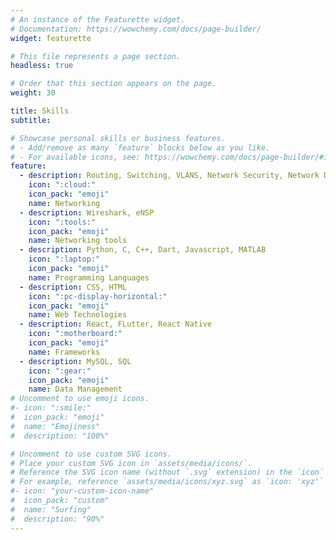 ```yaml
---
# An instance of the Featurette widget.
# Documentation: https://wowchemy.com/docs/page-builder/
widget: featurette

# This file represents a page section.
headless: true

# Order that this section appears on the page.
weight: 30

title: Skills
subtitle:

# Showcase personal skills or business features.
# - Add/remove as many `feature` blocks below as you like.
# - For available icons, see: https://wowchemy.com/docs/page-builder/#icons
feature:
  - description: Routing, Switching, VLANS, Network Security, Network Design, ACL Management, Network Access Control
    icon: ":cloud:"
    icon_pack: "emoji"
    name: Networking
  - description: Wireshark, eNSP
    icon: ":tools:"
    icon_pack: "emoji"
    name: Networking tools
  - description: Python, C, C++, Dart, Javascript, MATLAB
    icon: ":laptop:"
    icon_pack: "emoji"
    name: Programming Languages
  - description: CSS, HTML
    icon: ":pc-display-horizontal:"
    icon_pack: "emoji"
    name: Web Technologies
  - description: React, FLutter, React Native
    icon: ":motherboard:"
    icon_pack: "emoji"
    name: Frameworks
  - description: MySQL, SQL
    icon: ":gear:"
    icon_pack: "emoji"
    name: Data Management
# Uncomment to use emoji icons.
#- icon: ":smile:"
#  icon_pack: "emoji"
#  name: "Emojiness"
#  description: "100%"

# Uncomment to use custom SVG icons.
# Place your custom SVG icon in `assets/media/icons/`.
# Reference the SVG icon name (without `.svg` extension) in the `icon` field.
# For example, reference `assets/media/icons/xyz.svg` as `icon: 'xyz'`
#- icon: "your-custom-icon-name"
#  icon_pack: "custom"
#  name: "Surfing"
#  description: "90%"
---
```

